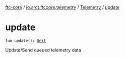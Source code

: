 [ftc-core](../../index.md) / [io.arct.ftccore.telemetry](../index.md) / [Telemetry](index.md) / [update](./update.md)

# update

`fun update(): `[`Unit`](https://kotlinlang.org/api/latest/jvm/stdlib/kotlin/-unit/index.html)

Update/Send queued telemetry data

